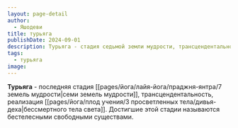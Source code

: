 ```yaml
---
layout: page-detail
author:
  - Яшодеви
title: турьяга
publishDate: 2024-09-01
description: Турьяга - стадия седьмой земли мудрости, трансцендентальность, реализация бессмертного тела света. Достигшие этой стадии называются бестелесными свободными существами.
tags:
  - турьяга
image:
---
```

**Турьяга** - последняя стадия [[pages/йога/лайя-йога/праджня-янтра/7 земель мудрости|семи земель мудрости]], трансцендентальность, реализация [[pages/йога/плод учения/3 просветленных тела/дивья-деха|бессмертного тела света]]. Достигшие этой стадии называются бестелесными свободными существами.

